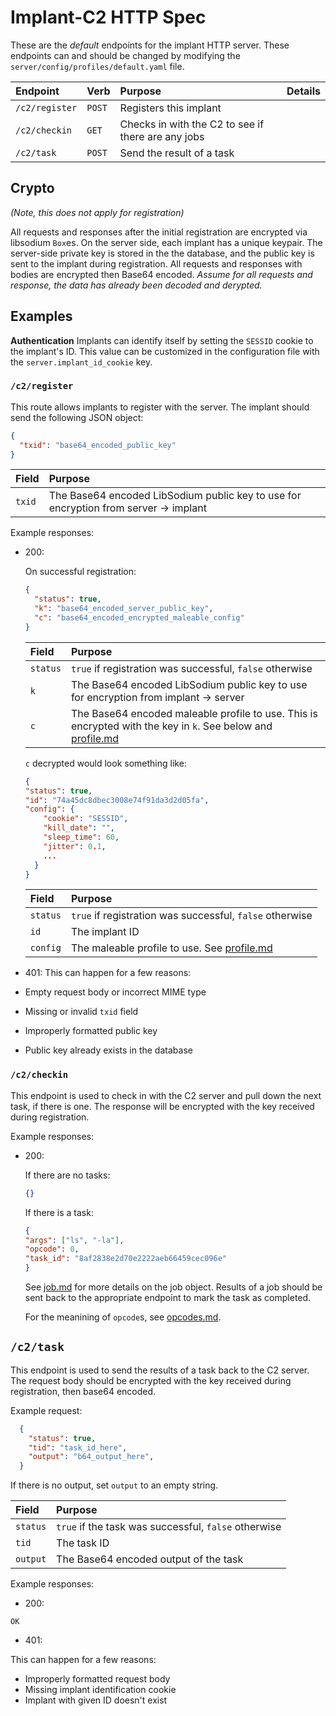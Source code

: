 # Implant-C2 HTTP Spec

These are the *default* endpoints for the implant HTTP server. These endpoints can and should be changed by modifying the `server/config/profiles/default.yaml` file.

| Endpoint | Verb | Purpose | Details |
|:-------- | :-- | :------ | :-----: |
| `/c2/register` | `POST` | Registers this implant | |
| `/c2/checkin` | `GET` | Checks in with the C2 to see if there are any jobs | |
| `/c2/task` | `POST` | Send the result of a task | |

## Crypto

*(Note, this does not apply for registration)*

All requests and responses after the initial registration are encrypted via libsodium `Box`es. On the server side, each implant has a unique keypair. The server-side private key is stored in the the database, and the public key is sent to the implant during registration. All requests and responses with bodies are encrypted then Base64 encoded. *Assume for all requests and response, the data has already been decoded and derypted.*

## Examples

**Authentication**
Implants can identify itself by setting the `SESSID` cookie to the implant's ID. This value can be customized in the configuration file with the `server.implant_id_cookie` key.

### `/c2/register`

This route allows implants to register with the server. The implant should send the following JSON object:

```json
{
  "txid": "base64_encoded_public_key"
}
```

| Field | Purpose |
|:----- | :------ |
| `txid` | The Base64 encoded LibSodium public key to use for encryption from server -> implant |

Example responses:

* 200:

  On successful registration:

  ```json
  {
    "status": true,
    "k": "base64_encoded_server_public_key",
    "c": "base64_encoded_encrypted_maleable_config"
  }
  ```

  | Field | Purpose |
  |:----- | :------ |
  | `status` | `true` if registration was successful, `false` otherwise |
  | `k` | The Base64 encoded LibSodium public key to use for encryption from implant -> server |
  | `c` | The Base64 encoded maleable profile to use. This is encrypted with the key in `k`. See below and [profile.md](../profile.md) |

  `c` decrypted would look something like:

  ```json
  {
  "status": true,
  "id": "74a45dc8dbec3008e74f91da3d2d05fa",
  "config": {
      "cookie": "SESSID",
      "kill_date": "",
      "sleep_time": 60,
      "jitter": 0.1,
      ...
    }
  }
  ```

  | Field | Purpose |
  |:----- | :------ |
  | `status` | `true` if registration was successful, `false` otherwise |
  | `id` | The implant ID |
  | `config` | The maleable profile to use. See [profile.md](../profile.md) |

* 401:
This can happen for a few reasons:

* Empty request body or incorrect MIME type
* Missing or invalid `txid` field
* Improperly formatted public key
* Public key already exists in the database

### `/c2/checkin`

This endpoint is used to check in with the C2 server and pull down the next task, if there is one. The response will be encrypted with the key received during registration.

Example responses:

* 200:

  If there are no tasks:

  ```json
  {}
  ```

  If there is a task:

  ```json
  {
  "args": ["ls", "-la"],
  "opcode": 0,
  "task_id": "8af2838e2d70e2222aeb66459cec096e"
  }
  ```

  See [job.md](../job.md) for more details on the job object.
  Results of a job should be sent back to the appropriate endpoint to mark the task as completed.

  For the meanining of `opcode`s, see [opcodes.md](../opcodes.md).

## `/c2/task`

This endpoint is used to send the results of a task back to the C2 server. The request body should be encrypted with the key received during registration, then base64 encoded.

Example request:

```json
  {
    "status": true,
    "tid": "task_id_here",
    "output": "b64_output_here",
  }
```

If there is no output, set `output` to an empty string.

| Field | Purpose |
|:----- | :------ |
| `status` | `true` if the task was successful, `false` otherwise |
| `tid` | The task ID |
| `output` | The Base64 encoded output of the task |

Example responses:

* 200:

```ascii
OK
```

* 401:

This can happen for a few reasons:

* Improperly formatted request body
* Missing implant identification cookie
* Implant with given ID doesn't exist
